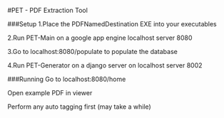 #PET - PDF Extraction Tool

###Setup
1.Place the PDFNamedDestination EXE into your executables

2.Run PET-Main on a google app engine localhost server 8080

3.Go to localhost:8080/populate to populate the database

4.Run PET-Generator on a django server on localhost server 8002

###Running
Go to localhost:8080/home

Open example PDF in viewer

Perform any auto tagging first (may take a while)



